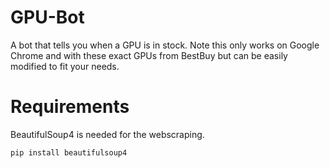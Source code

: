 # GPU-Bot
A bot that tells you when a GPU is in stock. Note this only works on Google Chrome and with these exact GPUs from BestBuy but can be easily modified to fit your needs.

# Requirements
BeautifulSoup4 is needed for the webscraping.
```
pip install beautifulsoup4
```
